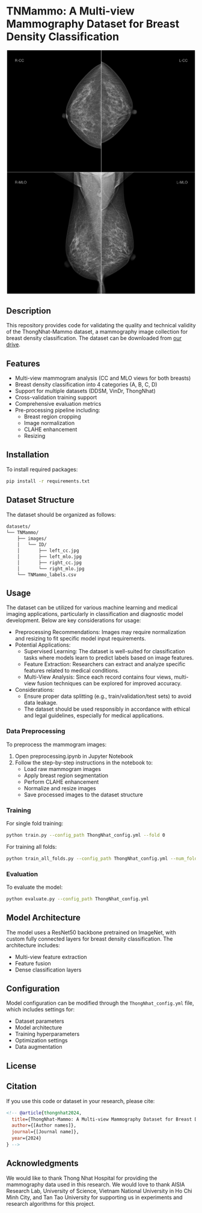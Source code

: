 # TNMammo: A Multi-view Mammography Dataset for Breast Density Classification

[<p align="center"><img src="source/ex_mammo.png" width="500"></p>]()

## Description

This repository provides code for validating the quality and technical validity of the ThongNhat-Mammo dataset, a mammography image collection for breast density classification. The dataset can be downloaded from [our drive]().

## Features

- Multi-view mammogram analysis (CC and MLO views for both breasts)
- Breast density classification into 4 categories (A, B, C, D)
- Support for multiple datasets (DDSM, VinDr, ThongNhat)
- Cross-validation training support
- Comprehensive evaluation metrics
- Pre-processing pipeline including:
  - Breast region cropping
  - Image normalization
  - CLAHE enhancement
  - Resizing

## Installation

To install required packages:

```bash
pip install -r requirements.txt
```

## Dataset Structure

The dataset should be organized as follows:

```
datasets/
└── TNMammo/
    ├── images/
    │   └── ID/
    │       ├── left_cc.jpg
    │       ├── left_mlo.jpg
    │       ├── right_cc.jpg
    │       └── right_mlo.jpg
    └── TNMammo_labels.csv
```

## Usage
The dataset can be utilized for various machine learning and medical imaging applications, particularly in classification and diagnostic model development. Below are key considerations for usage:

- Preprocessing Recommendations: Images may require normalization and resizing to fit specific model input requirements.
- Potential Applications:
    + Supervised Learning: The dataset is well-suited for classification tasks where
      models learn to predict labels based on image features.
    + Feature Extraction: Researchers can extract and analyze specific features related to medical conditions.
    + Multi-View Analysis: Since each record contains four views, multi-view fusion techniques can be explored for improved accuracy.
- Considerations:
    + Ensure proper data splitting (e.g., train/validation/test sets) to avoid data leakage.
    + The dataset should be used responsibly in accordance with ethical and legal guidelines, especially for medical applications.
      
### Data Preprocessing

To preprocess the mammogram images:

1. Open preprocessing.ipynb in Jupyter Notebook
2. Follow the step-by-step instructions in the notebook to:
   - Load raw mammogram images
   - Apply breast region segmentation
   - Perform CLAHE enhancement
   - Normalize and resize images
   - Save processed images to the dataset structure

### Training

For single fold training:

```bash
python train.py --config_path ThongNhat_config.yml --fold 0
```

For training all folds:

```bash
python train_all_folds.py --config_path ThongNhat_config.yml --num_folds 5
```

### Evaluation

To evaluate the model:

```bash
python evaluate.py --config_path ThongNhat_config.yml
```

## Model Architecture

The model uses a ResNet50 backbone pretrained on ImageNet, with custom fully connected layers for breast density classification. The architecture includes:

- Multi-view feature extraction
- Feature fusion
- Dense classification layers

## Configuration

Model configuration can be modified through the `ThongNhat_config.yml` file, which includes settings for:

- Dataset parameters
- Model architecture
- Training hyperparameters
- Optimization settings
- Data augmentation

## License



## Citation

If you use this code or dataset in your research, please cite:

```bibtex
<!-- @article{thongnhat2024,
  title={ThongNhat-Mammo: A Multi-view Mammography Dataset for Breast Density Classification},
  author={[Author names]},
  journal={[Journal name]},
  year={2024}
} -->
```

## Acknowledgments

We would like to thank Thong Nhat Hospital for providing the mammography data used in this research. We would love to thank AISIA Research Lab, University of Science, Vietnam National University in Ho Chi Minh City, and Tan Tao University for supporting us in experiments and research algorithms for this project. 
